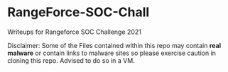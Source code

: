 # RangeForce-SOC-Chall
Writeups for Rangeforce SOC Challenge 2021

Disclaimer: Some of the Files contained within this repo may contain **real malware** or contain links to malware sites so please exercise caution in cloning this repo. Advised to do so in a VM.
